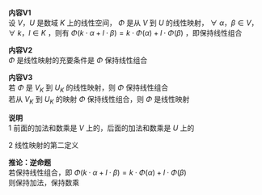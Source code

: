 **内容V1**  
设 $V，U$ 是数域 $K$ 上的线性空间， $\Phi$ 是从 $V$ 到 $U$ 的线性映射， $\forall\ \alpha，\beta\in V，\forall\ k，l\in K$ ，则有 $\Phi(k\cdot\alpha+l\cdot\beta)  
=k\cdot\Phi(\alpha)+l\cdot\Phi(\beta)$ ，即保持线性组合  
  
**内容V2**  
 $\Phi$ 是线性映射的充要条件是 $\Phi$ 保持线性组合  
  
**内容V3**  
若 $\Phi$ 是 $V_K$ 到 $U_K$ 的线性映射，则 $\Phi$ 保持线性组合  
若从 $V_K$ 到 $U_K$ 的映射 $\Phi$ 保持线性组合，则 $\Phi$ 是线性映射  
  
**说明**  
1 前面的加法和数乘是 $V$ 上的，后面的加法和数乘是 $U$ 上的  
  
2 线性映射的第二定义  
  
**推论：逆命题**  
若保持线性组合，即 $\Phi(  
k\cdot\alpha+l\cdot\beta)=k\cdot\Phi(\alpha)  
+l\cdot\Phi(\beta)$   
则保持加法，保持数乘  
  
  
  
